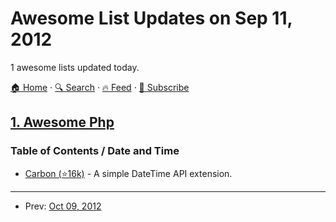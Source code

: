 # Awesome List Updates on Sep 11, 2012

1 awesome lists updated today.

[🏠 Home](/README.md) · [🔍 Search](https://test.trackawesomelist.com/search/) · [🔥 Feed](https://test.trackawesomelist.com/rss.xml) · [📮 Subscribe](https://trackawesomelist.us17.list-manage.com/subscribe?u=d2f0117aa829c83a63ec63c2f&id=36a103854c)



## [1. Awesome Php](/content/ziadoz/awesome-php/README.md)

### Table of Contents / Date and Time

*   [Carbon (⭐16k)](https://github.com/briannesbitt/Carbon) - A simple DateTime API extension.

---

- Prev: [Oct 09, 2012](/content/2012/10/09/README.md)